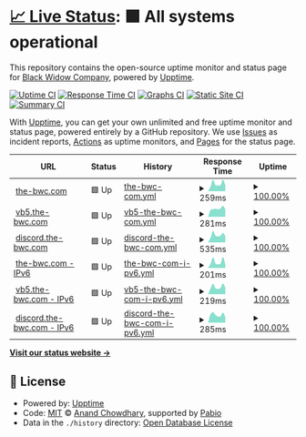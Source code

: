 # [📈 Live Status](https://status.the-bwc.com): <!--live status--> **🟩 All systems operational**

This repository contains the open-source uptime monitor and status page for [Black Widow Company](https://the-bwc.com), powered by [Upptime](https://github.com/upptime/upptime).

[![Uptime CI](https://github.com/the-bwc/uptime-monitor/workflows/Uptime%20CI/badge.svg)](https://github.com/the-bwc/uptime-monitor/actions?query=workflow%3A%22Uptime+CI%22)
[![Response Time CI](https://github.com/the-bwc/uptime-monitor/workflows/Response%20Time%20CI/badge.svg)](https://github.com/the-bwc/uptime-monitor/actions?query=workflow%3A%22Response+Time+CI%22)
[![Graphs CI](https://github.com/the-bwc/uptime-monitor/workflows/Graphs%20CI/badge.svg)](https://github.com/the-bwc/uptime-monitor/actions?query=workflow%3A%22Graphs+CI%22)
[![Static Site CI](https://github.com/the-bwc/uptime-monitor/workflows/Static%20Site%20CI/badge.svg)](https://github.com/the-bwc/uptime-monitor/actions?query=workflow%3A%22Static+Site+CI%22)
[![Summary CI](https://github.com/the-bwc/uptime-monitor/workflows/Summary%20CI/badge.svg)](https://github.com/the-bwc/uptime-monitor/actions?query=workflow%3A%22Summary+CI%22)

With [Upptime](https://upptime.js.org), you can get your own unlimited and free uptime monitor and status page, powered entirely by a GitHub repository. We use [Issues](https://github.com/the-bwc/uptime-monitor/issues) as incident reports, [Actions](https://github.com/the-bwc/uptime-monitor/actions) as uptime monitors, and [Pages](https://the-bwc.github.io/uptime-monitor) for the status page.

<!--start: status pages-->
<!-- This summary is generated by Upptime (https://github.com/upptime/upptime) -->
<!-- Do not edit this manually, your changes will be overwritten -->
<!-- prettier-ignore -->
| URL | Status | History | Response Time | Uptime |
| --- | ------ | ------- | ------------- | ------ |
| <img alt="" src="https://icons.duckduckgo.com/ip3/the-bwc.com.ico" height="13"> [the-bwc.com](https://the-bwc.com) | 🟩 Up | [the-bwc-com.yml](https://github.com/THE-BWC/uptime-monitor/commits/HEAD/history/the-bwc-com.yml) | <details><summary><img alt="Response time graph" src="./graphs/the-bwc-com/response-time-week.png" height="20"> 259ms</summary><br><a href="https://status.the-bwc.com/history/the-bwc-com"><img alt="Response time 288" src="https://img.shields.io/endpoint?url=https%3A%2F%2Fraw.githubusercontent.com%2FTHE-BWC%2Fuptime-monitor%2FHEAD%2Fapi%2Fthe-bwc-com%2Fresponse-time.json"></a><br><a href="https://status.the-bwc.com/history/the-bwc-com"><img alt="24-hour response time 211" src="https://img.shields.io/endpoint?url=https%3A%2F%2Fraw.githubusercontent.com%2FTHE-BWC%2Fuptime-monitor%2FHEAD%2Fapi%2Fthe-bwc-com%2Fresponse-time-day.json"></a><br><a href="https://status.the-bwc.com/history/the-bwc-com"><img alt="7-day response time 259" src="https://img.shields.io/endpoint?url=https%3A%2F%2Fraw.githubusercontent.com%2FTHE-BWC%2Fuptime-monitor%2FHEAD%2Fapi%2Fthe-bwc-com%2Fresponse-time-week.json"></a><br><a href="https://status.the-bwc.com/history/the-bwc-com"><img alt="30-day response time 270" src="https://img.shields.io/endpoint?url=https%3A%2F%2Fraw.githubusercontent.com%2FTHE-BWC%2Fuptime-monitor%2FHEAD%2Fapi%2Fthe-bwc-com%2Fresponse-time-month.json"></a><br><a href="https://status.the-bwc.com/history/the-bwc-com"><img alt="1-year response time 288" src="https://img.shields.io/endpoint?url=https%3A%2F%2Fraw.githubusercontent.com%2FTHE-BWC%2Fuptime-monitor%2FHEAD%2Fapi%2Fthe-bwc-com%2Fresponse-time-year.json"></a></details> | <details><summary><a href="https://status.the-bwc.com/history/the-bwc-com">100.00%</a></summary><a href="https://status.the-bwc.com/history/the-bwc-com"><img alt="All-time uptime 99.99%" src="https://img.shields.io/endpoint?url=https%3A%2F%2Fraw.githubusercontent.com%2FTHE-BWC%2Fuptime-monitor%2FHEAD%2Fapi%2Fthe-bwc-com%2Fuptime.json"></a><br><a href="https://status.the-bwc.com/history/the-bwc-com"><img alt="24-hour uptime 100.00%" src="https://img.shields.io/endpoint?url=https%3A%2F%2Fraw.githubusercontent.com%2FTHE-BWC%2Fuptime-monitor%2FHEAD%2Fapi%2Fthe-bwc-com%2Fuptime-day.json"></a><br><a href="https://status.the-bwc.com/history/the-bwc-com"><img alt="7-day uptime 100.00%" src="https://img.shields.io/endpoint?url=https%3A%2F%2Fraw.githubusercontent.com%2FTHE-BWC%2Fuptime-monitor%2FHEAD%2Fapi%2Fthe-bwc-com%2Fuptime-week.json"></a><br><a href="https://status.the-bwc.com/history/the-bwc-com"><img alt="30-day uptime 99.97%" src="https://img.shields.io/endpoint?url=https%3A%2F%2Fraw.githubusercontent.com%2FTHE-BWC%2Fuptime-monitor%2FHEAD%2Fapi%2Fthe-bwc-com%2Fuptime-month.json"></a><br><a href="https://status.the-bwc.com/history/the-bwc-com"><img alt="1-year uptime 99.99%" src="https://img.shields.io/endpoint?url=https%3A%2F%2Fraw.githubusercontent.com%2FTHE-BWC%2Fuptime-monitor%2FHEAD%2Fapi%2Fthe-bwc-com%2Fuptime-year.json"></a></details>
| <img alt="" src="https://icons.duckduckgo.com/ip3/vb5.the-bwc.com.ico" height="13"> [vb5.the-bwc.com](https://vb5.the-bwc.com/forum/index.php) | 🟩 Up | [vb5-the-bwc-com.yml](https://github.com/THE-BWC/uptime-monitor/commits/HEAD/history/vb5-the-bwc-com.yml) | <details><summary><img alt="Response time graph" src="./graphs/vb5-the-bwc-com/response-time-week.png" height="20"> 281ms</summary><br><a href="https://status.the-bwc.com/history/vb5-the-bwc-com"><img alt="Response time 538" src="https://img.shields.io/endpoint?url=https%3A%2F%2Fraw.githubusercontent.com%2FTHE-BWC%2Fuptime-monitor%2FHEAD%2Fapi%2Fvb5-the-bwc-com%2Fresponse-time.json"></a><br><a href="https://status.the-bwc.com/history/vb5-the-bwc-com"><img alt="24-hour response time 246" src="https://img.shields.io/endpoint?url=https%3A%2F%2Fraw.githubusercontent.com%2FTHE-BWC%2Fuptime-monitor%2FHEAD%2Fapi%2Fvb5-the-bwc-com%2Fresponse-time-day.json"></a><br><a href="https://status.the-bwc.com/history/vb5-the-bwc-com"><img alt="7-day response time 281" src="https://img.shields.io/endpoint?url=https%3A%2F%2Fraw.githubusercontent.com%2FTHE-BWC%2Fuptime-monitor%2FHEAD%2Fapi%2Fvb5-the-bwc-com%2Fresponse-time-week.json"></a><br><a href="https://status.the-bwc.com/history/vb5-the-bwc-com"><img alt="30-day response time 917" src="https://img.shields.io/endpoint?url=https%3A%2F%2Fraw.githubusercontent.com%2FTHE-BWC%2Fuptime-monitor%2FHEAD%2Fapi%2Fvb5-the-bwc-com%2Fresponse-time-month.json"></a><br><a href="https://status.the-bwc.com/history/vb5-the-bwc-com"><img alt="1-year response time 538" src="https://img.shields.io/endpoint?url=https%3A%2F%2Fraw.githubusercontent.com%2FTHE-BWC%2Fuptime-monitor%2FHEAD%2Fapi%2Fvb5-the-bwc-com%2Fresponse-time-year.json"></a></details> | <details><summary><a href="https://status.the-bwc.com/history/vb5-the-bwc-com">100.00%</a></summary><a href="https://status.the-bwc.com/history/vb5-the-bwc-com"><img alt="All-time uptime 99.96%" src="https://img.shields.io/endpoint?url=https%3A%2F%2Fraw.githubusercontent.com%2FTHE-BWC%2Fuptime-monitor%2FHEAD%2Fapi%2Fvb5-the-bwc-com%2Fuptime.json"></a><br><a href="https://status.the-bwc.com/history/vb5-the-bwc-com"><img alt="24-hour uptime 100.00%" src="https://img.shields.io/endpoint?url=https%3A%2F%2Fraw.githubusercontent.com%2FTHE-BWC%2Fuptime-monitor%2FHEAD%2Fapi%2Fvb5-the-bwc-com%2Fuptime-day.json"></a><br><a href="https://status.the-bwc.com/history/vb5-the-bwc-com"><img alt="7-day uptime 100.00%" src="https://img.shields.io/endpoint?url=https%3A%2F%2Fraw.githubusercontent.com%2FTHE-BWC%2Fuptime-monitor%2FHEAD%2Fapi%2Fvb5-the-bwc-com%2Fuptime-week.json"></a><br><a href="https://status.the-bwc.com/history/vb5-the-bwc-com"><img alt="30-day uptime 100.00%" src="https://img.shields.io/endpoint?url=https%3A%2F%2Fraw.githubusercontent.com%2FTHE-BWC%2Fuptime-monitor%2FHEAD%2Fapi%2Fvb5-the-bwc-com%2Fuptime-month.json"></a><br><a href="https://status.the-bwc.com/history/vb5-the-bwc-com"><img alt="1-year uptime 99.96%" src="https://img.shields.io/endpoint?url=https%3A%2F%2Fraw.githubusercontent.com%2FTHE-BWC%2Fuptime-monitor%2FHEAD%2Fapi%2Fvb5-the-bwc-com%2Fuptime-year.json"></a></details>
| <img alt="" src="https://icons.duckduckgo.com/ip3/discord.the-bwc.com.ico" height="13"> [discord.the-bwc.com](https://discord.the-bwc.com) | 🟩 Up | [discord-the-bwc-com.yml](https://github.com/THE-BWC/uptime-monitor/commits/HEAD/history/discord-the-bwc-com.yml) | <details><summary><img alt="Response time graph" src="./graphs/discord-the-bwc-com/response-time-week.png" height="20"> 535ms</summary><br><a href="https://status.the-bwc.com/history/discord-the-bwc-com"><img alt="Response time 588" src="https://img.shields.io/endpoint?url=https%3A%2F%2Fraw.githubusercontent.com%2FTHE-BWC%2Fuptime-monitor%2FHEAD%2Fapi%2Fdiscord-the-bwc-com%2Fresponse-time.json"></a><br><a href="https://status.the-bwc.com/history/discord-the-bwc-com"><img alt="24-hour response time 529" src="https://img.shields.io/endpoint?url=https%3A%2F%2Fraw.githubusercontent.com%2FTHE-BWC%2Fuptime-monitor%2FHEAD%2Fapi%2Fdiscord-the-bwc-com%2Fresponse-time-day.json"></a><br><a href="https://status.the-bwc.com/history/discord-the-bwc-com"><img alt="7-day response time 535" src="https://img.shields.io/endpoint?url=https%3A%2F%2Fraw.githubusercontent.com%2FTHE-BWC%2Fuptime-monitor%2FHEAD%2Fapi%2Fdiscord-the-bwc-com%2Fresponse-time-week.json"></a><br><a href="https://status.the-bwc.com/history/discord-the-bwc-com"><img alt="30-day response time 597" src="https://img.shields.io/endpoint?url=https%3A%2F%2Fraw.githubusercontent.com%2FTHE-BWC%2Fuptime-monitor%2FHEAD%2Fapi%2Fdiscord-the-bwc-com%2Fresponse-time-month.json"></a><br><a href="https://status.the-bwc.com/history/discord-the-bwc-com"><img alt="1-year response time 588" src="https://img.shields.io/endpoint?url=https%3A%2F%2Fraw.githubusercontent.com%2FTHE-BWC%2Fuptime-monitor%2FHEAD%2Fapi%2Fdiscord-the-bwc-com%2Fresponse-time-year.json"></a></details> | <details><summary><a href="https://status.the-bwc.com/history/discord-the-bwc-com">100.00%</a></summary><a href="https://status.the-bwc.com/history/discord-the-bwc-com"><img alt="All-time uptime 100.00%" src="https://img.shields.io/endpoint?url=https%3A%2F%2Fraw.githubusercontent.com%2FTHE-BWC%2Fuptime-monitor%2FHEAD%2Fapi%2Fdiscord-the-bwc-com%2Fuptime.json"></a><br><a href="https://status.the-bwc.com/history/discord-the-bwc-com"><img alt="24-hour uptime 100.00%" src="https://img.shields.io/endpoint?url=https%3A%2F%2Fraw.githubusercontent.com%2FTHE-BWC%2Fuptime-monitor%2FHEAD%2Fapi%2Fdiscord-the-bwc-com%2Fuptime-day.json"></a><br><a href="https://status.the-bwc.com/history/discord-the-bwc-com"><img alt="7-day uptime 100.00%" src="https://img.shields.io/endpoint?url=https%3A%2F%2Fraw.githubusercontent.com%2FTHE-BWC%2Fuptime-monitor%2FHEAD%2Fapi%2Fdiscord-the-bwc-com%2Fuptime-week.json"></a><br><a href="https://status.the-bwc.com/history/discord-the-bwc-com"><img alt="30-day uptime 100.00%" src="https://img.shields.io/endpoint?url=https%3A%2F%2Fraw.githubusercontent.com%2FTHE-BWC%2Fuptime-monitor%2FHEAD%2Fapi%2Fdiscord-the-bwc-com%2Fuptime-month.json"></a><br><a href="https://status.the-bwc.com/history/discord-the-bwc-com"><img alt="1-year uptime 100.00%" src="https://img.shields.io/endpoint?url=https%3A%2F%2Fraw.githubusercontent.com%2FTHE-BWC%2Fuptime-monitor%2FHEAD%2Fapi%2Fdiscord-the-bwc-com%2Fuptime-year.json"></a></details>
| <img alt="" src="https://icons.duckduckgo.com/ip3/the-bwc.com.ico" height="13"> [the-bwc.com - IPv6](https://the-bwc.com) | 🟩 Up | [the-bwc-com-i-pv6.yml](https://github.com/THE-BWC/uptime-monitor/commits/HEAD/history/the-bwc-com-i-pv6.yml) | <details><summary><img alt="Response time graph" src="./graphs/the-bwc-com-i-pv6/response-time-week.png" height="20"> 201ms</summary><br><a href="https://status.the-bwc.com/history/the-bwc-com-i-pv6"><img alt="Response time 227" src="https://img.shields.io/endpoint?url=https%3A%2F%2Fraw.githubusercontent.com%2FTHE-BWC%2Fuptime-monitor%2FHEAD%2Fapi%2Fthe-bwc-com-i-pv6%2Fresponse-time.json"></a><br><a href="https://status.the-bwc.com/history/the-bwc-com-i-pv6"><img alt="24-hour response time 131" src="https://img.shields.io/endpoint?url=https%3A%2F%2Fraw.githubusercontent.com%2FTHE-BWC%2Fuptime-monitor%2FHEAD%2Fapi%2Fthe-bwc-com-i-pv6%2Fresponse-time-day.json"></a><br><a href="https://status.the-bwc.com/history/the-bwc-com-i-pv6"><img alt="7-day response time 201" src="https://img.shields.io/endpoint?url=https%3A%2F%2Fraw.githubusercontent.com%2FTHE-BWC%2Fuptime-monitor%2FHEAD%2Fapi%2Fthe-bwc-com-i-pv6%2Fresponse-time-week.json"></a><br><a href="https://status.the-bwc.com/history/the-bwc-com-i-pv6"><img alt="30-day response time 206" src="https://img.shields.io/endpoint?url=https%3A%2F%2Fraw.githubusercontent.com%2FTHE-BWC%2Fuptime-monitor%2FHEAD%2Fapi%2Fthe-bwc-com-i-pv6%2Fresponse-time-month.json"></a><br><a href="https://status.the-bwc.com/history/the-bwc-com-i-pv6"><img alt="1-year response time 227" src="https://img.shields.io/endpoint?url=https%3A%2F%2Fraw.githubusercontent.com%2FTHE-BWC%2Fuptime-monitor%2FHEAD%2Fapi%2Fthe-bwc-com-i-pv6%2Fresponse-time-year.json"></a></details> | <details><summary><a href="https://status.the-bwc.com/history/the-bwc-com-i-pv6">100.00%</a></summary><a href="https://status.the-bwc.com/history/the-bwc-com-i-pv6"><img alt="All-time uptime 100.00%" src="https://img.shields.io/endpoint?url=https%3A%2F%2Fraw.githubusercontent.com%2FTHE-BWC%2Fuptime-monitor%2FHEAD%2Fapi%2Fthe-bwc-com-i-pv6%2Fuptime.json"></a><br><a href="https://status.the-bwc.com/history/the-bwc-com-i-pv6"><img alt="24-hour uptime 100.00%" src="https://img.shields.io/endpoint?url=https%3A%2F%2Fraw.githubusercontent.com%2FTHE-BWC%2Fuptime-monitor%2FHEAD%2Fapi%2Fthe-bwc-com-i-pv6%2Fuptime-day.json"></a><br><a href="https://status.the-bwc.com/history/the-bwc-com-i-pv6"><img alt="7-day uptime 100.00%" src="https://img.shields.io/endpoint?url=https%3A%2F%2Fraw.githubusercontent.com%2FTHE-BWC%2Fuptime-monitor%2FHEAD%2Fapi%2Fthe-bwc-com-i-pv6%2Fuptime-week.json"></a><br><a href="https://status.the-bwc.com/history/the-bwc-com-i-pv6"><img alt="30-day uptime 100.00%" src="https://img.shields.io/endpoint?url=https%3A%2F%2Fraw.githubusercontent.com%2FTHE-BWC%2Fuptime-monitor%2FHEAD%2Fapi%2Fthe-bwc-com-i-pv6%2Fuptime-month.json"></a><br><a href="https://status.the-bwc.com/history/the-bwc-com-i-pv6"><img alt="1-year uptime 100.00%" src="https://img.shields.io/endpoint?url=https%3A%2F%2Fraw.githubusercontent.com%2FTHE-BWC%2Fuptime-monitor%2FHEAD%2Fapi%2Fthe-bwc-com-i-pv6%2Fuptime-year.json"></a></details>
| <img alt="" src="https://icons.duckduckgo.com/ip3/vb5.the-bwc.com.ico" height="13"> [vb5.the-bwc.com - IPv6](https://vb5.the-bwc.com/forum/index.php) | 🟩 Up | [vb5-the-bwc-com-i-pv6.yml](https://github.com/THE-BWC/uptime-monitor/commits/HEAD/history/vb5-the-bwc-com-i-pv6.yml) | <details><summary><img alt="Response time graph" src="./graphs/vb5-the-bwc-com-i-pv6/response-time-week.png" height="20"> 219ms</summary><br><a href="https://status.the-bwc.com/history/vb5-the-bwc-com-i-pv6"><img alt="Response time 242" src="https://img.shields.io/endpoint?url=https%3A%2F%2Fraw.githubusercontent.com%2FTHE-BWC%2Fuptime-monitor%2FHEAD%2Fapi%2Fvb5-the-bwc-com-i-pv6%2Fresponse-time.json"></a><br><a href="https://status.the-bwc.com/history/vb5-the-bwc-com-i-pv6"><img alt="24-hour response time 188" src="https://img.shields.io/endpoint?url=https%3A%2F%2Fraw.githubusercontent.com%2FTHE-BWC%2Fuptime-monitor%2FHEAD%2Fapi%2Fvb5-the-bwc-com-i-pv6%2Fresponse-time-day.json"></a><br><a href="https://status.the-bwc.com/history/vb5-the-bwc-com-i-pv6"><img alt="7-day response time 219" src="https://img.shields.io/endpoint?url=https%3A%2F%2Fraw.githubusercontent.com%2FTHE-BWC%2Fuptime-monitor%2FHEAD%2Fapi%2Fvb5-the-bwc-com-i-pv6%2Fresponse-time-week.json"></a><br><a href="https://status.the-bwc.com/history/vb5-the-bwc-com-i-pv6"><img alt="30-day response time 235" src="https://img.shields.io/endpoint?url=https%3A%2F%2Fraw.githubusercontent.com%2FTHE-BWC%2Fuptime-monitor%2FHEAD%2Fapi%2Fvb5-the-bwc-com-i-pv6%2Fresponse-time-month.json"></a><br><a href="https://status.the-bwc.com/history/vb5-the-bwc-com-i-pv6"><img alt="1-year response time 242" src="https://img.shields.io/endpoint?url=https%3A%2F%2Fraw.githubusercontent.com%2FTHE-BWC%2Fuptime-monitor%2FHEAD%2Fapi%2Fvb5-the-bwc-com-i-pv6%2Fresponse-time-year.json"></a></details> | <details><summary><a href="https://status.the-bwc.com/history/vb5-the-bwc-com-i-pv6">100.00%</a></summary><a href="https://status.the-bwc.com/history/vb5-the-bwc-com-i-pv6"><img alt="All-time uptime 99.96%" src="https://img.shields.io/endpoint?url=https%3A%2F%2Fraw.githubusercontent.com%2FTHE-BWC%2Fuptime-monitor%2FHEAD%2Fapi%2Fvb5-the-bwc-com-i-pv6%2Fuptime.json"></a><br><a href="https://status.the-bwc.com/history/vb5-the-bwc-com-i-pv6"><img alt="24-hour uptime 100.00%" src="https://img.shields.io/endpoint?url=https%3A%2F%2Fraw.githubusercontent.com%2FTHE-BWC%2Fuptime-monitor%2FHEAD%2Fapi%2Fvb5-the-bwc-com-i-pv6%2Fuptime-day.json"></a><br><a href="https://status.the-bwc.com/history/vb5-the-bwc-com-i-pv6"><img alt="7-day uptime 100.00%" src="https://img.shields.io/endpoint?url=https%3A%2F%2Fraw.githubusercontent.com%2FTHE-BWC%2Fuptime-monitor%2FHEAD%2Fapi%2Fvb5-the-bwc-com-i-pv6%2Fuptime-week.json"></a><br><a href="https://status.the-bwc.com/history/vb5-the-bwc-com-i-pv6"><img alt="30-day uptime 100.00%" src="https://img.shields.io/endpoint?url=https%3A%2F%2Fraw.githubusercontent.com%2FTHE-BWC%2Fuptime-monitor%2FHEAD%2Fapi%2Fvb5-the-bwc-com-i-pv6%2Fuptime-month.json"></a><br><a href="https://status.the-bwc.com/history/vb5-the-bwc-com-i-pv6"><img alt="1-year uptime 99.96%" src="https://img.shields.io/endpoint?url=https%3A%2F%2Fraw.githubusercontent.com%2FTHE-BWC%2Fuptime-monitor%2FHEAD%2Fapi%2Fvb5-the-bwc-com-i-pv6%2Fuptime-year.json"></a></details>
| <img alt="" src="https://icons.duckduckgo.com/ip3/discord.the-bwc.com.ico" height="13"> [discord.the-bwc.com - IPv6](https://discord.the-bwc.com) | 🟩 Up | [discord-the-bwc-com-i-pv6.yml](https://github.com/THE-BWC/uptime-monitor/commits/HEAD/history/discord-the-bwc-com-i-pv6.yml) | <details><summary><img alt="Response time graph" src="./graphs/discord-the-bwc-com-i-pv6/response-time-week.png" height="20"> 285ms</summary><br><a href="https://status.the-bwc.com/history/discord-the-bwc-com-i-pv6"><img alt="Response time 330" src="https://img.shields.io/endpoint?url=https%3A%2F%2Fraw.githubusercontent.com%2FTHE-BWC%2Fuptime-monitor%2FHEAD%2Fapi%2Fdiscord-the-bwc-com-i-pv6%2Fresponse-time.json"></a><br><a href="https://status.the-bwc.com/history/discord-the-bwc-com-i-pv6"><img alt="24-hour response time 215" src="https://img.shields.io/endpoint?url=https%3A%2F%2Fraw.githubusercontent.com%2FTHE-BWC%2Fuptime-monitor%2FHEAD%2Fapi%2Fdiscord-the-bwc-com-i-pv6%2Fresponse-time-day.json"></a><br><a href="https://status.the-bwc.com/history/discord-the-bwc-com-i-pv6"><img alt="7-day response time 285" src="https://img.shields.io/endpoint?url=https%3A%2F%2Fraw.githubusercontent.com%2FTHE-BWC%2Fuptime-monitor%2FHEAD%2Fapi%2Fdiscord-the-bwc-com-i-pv6%2Fresponse-time-week.json"></a><br><a href="https://status.the-bwc.com/history/discord-the-bwc-com-i-pv6"><img alt="30-day response time 321" src="https://img.shields.io/endpoint?url=https%3A%2F%2Fraw.githubusercontent.com%2FTHE-BWC%2Fuptime-monitor%2FHEAD%2Fapi%2Fdiscord-the-bwc-com-i-pv6%2Fresponse-time-month.json"></a><br><a href="https://status.the-bwc.com/history/discord-the-bwc-com-i-pv6"><img alt="1-year response time 330" src="https://img.shields.io/endpoint?url=https%3A%2F%2Fraw.githubusercontent.com%2FTHE-BWC%2Fuptime-monitor%2FHEAD%2Fapi%2Fdiscord-the-bwc-com-i-pv6%2Fresponse-time-year.json"></a></details> | <details><summary><a href="https://status.the-bwc.com/history/discord-the-bwc-com-i-pv6">100.00%</a></summary><a href="https://status.the-bwc.com/history/discord-the-bwc-com-i-pv6"><img alt="All-time uptime 100.00%" src="https://img.shields.io/endpoint?url=https%3A%2F%2Fraw.githubusercontent.com%2FTHE-BWC%2Fuptime-monitor%2FHEAD%2Fapi%2Fdiscord-the-bwc-com-i-pv6%2Fuptime.json"></a><br><a href="https://status.the-bwc.com/history/discord-the-bwc-com-i-pv6"><img alt="24-hour uptime 100.00%" src="https://img.shields.io/endpoint?url=https%3A%2F%2Fraw.githubusercontent.com%2FTHE-BWC%2Fuptime-monitor%2FHEAD%2Fapi%2Fdiscord-the-bwc-com-i-pv6%2Fuptime-day.json"></a><br><a href="https://status.the-bwc.com/history/discord-the-bwc-com-i-pv6"><img alt="7-day uptime 100.00%" src="https://img.shields.io/endpoint?url=https%3A%2F%2Fraw.githubusercontent.com%2FTHE-BWC%2Fuptime-monitor%2FHEAD%2Fapi%2Fdiscord-the-bwc-com-i-pv6%2Fuptime-week.json"></a><br><a href="https://status.the-bwc.com/history/discord-the-bwc-com-i-pv6"><img alt="30-day uptime 100.00%" src="https://img.shields.io/endpoint?url=https%3A%2F%2Fraw.githubusercontent.com%2FTHE-BWC%2Fuptime-monitor%2FHEAD%2Fapi%2Fdiscord-the-bwc-com-i-pv6%2Fuptime-month.json"></a><br><a href="https://status.the-bwc.com/history/discord-the-bwc-com-i-pv6"><img alt="1-year uptime 100.00%" src="https://img.shields.io/endpoint?url=https%3A%2F%2Fraw.githubusercontent.com%2FTHE-BWC%2Fuptime-monitor%2FHEAD%2Fapi%2Fdiscord-the-bwc-com-i-pv6%2Fuptime-year.json"></a></details>

<!--end: status pages-->

[**Visit our status website →**](https://status.the-bwc.com)

## 📄 License

- Powered by: [Upptime](https://github.com/upptime/upptime)
- Code: [MIT](./LICENSE) © [Anand Chowdhary](https://anandchowdhary.com), supported by [Pabio](https://pabio.com)
- Data in the `./history` directory: [Open Database License](https://opendatacommons.org/licenses/odbl/1-0/)
